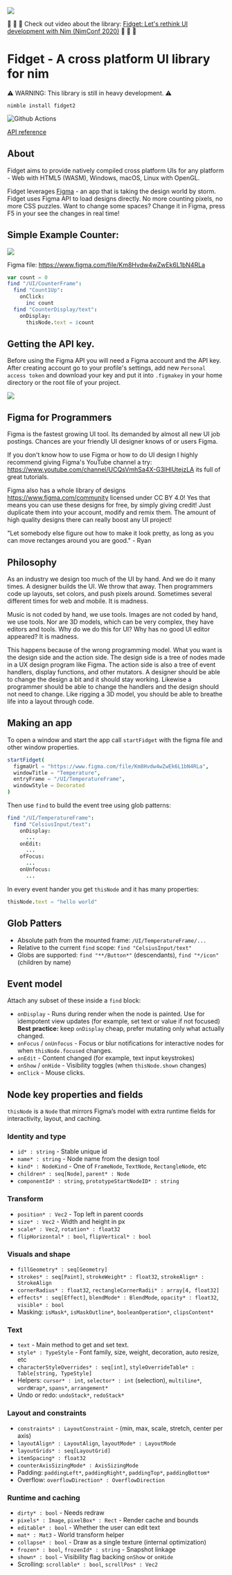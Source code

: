 <img src="docs/banner.png">

👏 👏 👏 Check out video about the library: [Fidget: Let's rethink UI development with Nim (NimConf 2020)](https://www.youtube.com/watch?v=IB8Yt2dqZbo) 👏 👏 👏

# Fidget - A cross platform UI library for nim

⚠️ WARNING: This library is still in heavy development. ⚠️

`nimble install fidget2`

![Github Actions](https://github.com/treeform/fidget2/workflows/Github%20Actions/badge.svg)

[API reference](https://treeform.github.io/fidget2)

## About

Fidget aims to provide natively compiled cross platform UIs for any platform - Web with HTML5 (WASM), Windows, macOS, Linux with OpenGL.

Fidget leverages [Figma](https://www.figma.com/) - an app that is taking the design world by storm. Fidget uses Figma API to load designs directly. No more counting pixels, no more CSS puzzles. Want to change some spaces? Change it in Figma, press F5 in your see the changes in real time!


## Simple Example Counter:

<img src="docs/Counter.png">

Figma file: https://www.figma.com/file/Km8Hvdw4wZwEk6L1bN4RLa

```nim
var count = 0
find "/UI/CounterFrame":
  find "Count1Up":
    onClick:
      inc count
  find "CounterDisplay/text":
    onDisplay:
      thisNode.text = $count
```

## Getting the API key.

Before using the Figma API you will need a Figma account and the API key. After creating account go to your profile's settings, add new `Personal access token` and download your key and put it into `.figmakey` in your home directory or the root file of your project.

<img src="docs/figmaApiKey.png">

## Figma for Programmers

Figma is the fastest growing UI tool. Its demanded by almost all new UI job postings. Chances are your friendly UI designer knows of or users Figma.

If you don't know how to use Figma or how to do UI design I highly recommend giving Figma's YouTube channel a try: https://www.youtube.com/channel/UCQsVmhSa4X-G3lHlUtejzLA its full of great tutorials.

Figma also has a whole library of designs https://www.figma.com/community licensed under CC BY 4.0! Yes that means you can use these designs for free, by simply giving credit! Just duplicate them into your account, modify and remix them. The amount of high quality designs there can really boost any UI project!

"Let somebody else figure out how to make it look pretty, as long as you can move rectanges around you are good." - Ryan

## Philosophy

As an industry we design too much of the UI by hand. And we do it many times. A designer builds the UI. We throw that away. Then programmers code up layouts, set colors, and push pixels around. Sometimes several different times for web and mobile. It is madness.

Music is not coded by hand, we use tools. Images are not coded by hand, we use tools. Nor are 3D models, which can be very complex, they have editors and tools. Why do we do this for UI? Why has no good UI editor appeared? It is madness.

This happens because of the wrong programming model. What you want is the design side and the action side. The design side is a tree of nodes made in a UX design program like Figma. The action side is also a tree of event handlers, display functions, and other mutators. A designer should be able to change the design a bit and it should stay working. Likewise a programmer should be able to change the handlers and the design should not need to change. Like rigging a 3D model, you should be able to breathe life into a layout through code.

## Making an app

To open a window and start the app call `startFidget` with the figma file and other window properties.

```nim
startFidget(
  figmaUrl = "https://www.figma.com/file/Km8Hvdw4wZwEk6L1bN4RLa",
  windowTitle = "Temperature",
  entryFrame = "/UI/TemperatureFrame",
  windowStyle = Decorated
)
```

Then use `find` to build the event tree using glob patterns:

```nim
find "/UI/TemperatureFrame":
  find "CelsiusInput/text":
    onDisplay:
      ...
    onEdit:
      ...
    ofFocus:
      ...
    onUnfocus:
      ...
```

In every event hander you get `thisNode` and it has many properties:

```nim
thisNode.text = "hello world"
```


## Glob Patters

* Absolute path from the mounted frame: `/UI/TemperatureFrame/...`
* Relative to the current `find` scope: `find "CelsiusInput/text"`
* Globs are supported: `find "**/Button*"` (descendants), `find "*/icon"` (children by name)


## Event model

Attach any subset of these inside a `find` block:

* `onDisplay` - Runs during render when the node is painted. Use for idempotent view updates (for example, set text or value if not focused) **Best practice:** keep `onDisplay` cheap, prefer mutating only what actually changed.
* `onFocus` / `onUnfocus` - Focus or blur notifications for interactive nodes for when `thisNode.focused` changes.
* `onEdit` - Content changed (for example, text input keystrokes)
* `onShow` / `onHide` - Visibility toggles (when `thisNode.shown` changes)
* `onClick` - Mouse clicks.



## Node key properties and fields

`thisNode` is a `Node` that mirrors Figma’s model with extra runtime fields for interactivity, layout, and caching.

### Identity and type

* `id* : string` - Stable unique id
* `name* : string` - Node name from the design tool
* `kind* : NodeKind` - One of `FrameNode`, `TextNode`, `RectangleNode`, etc
* `children* : seq[Node]`, `parent* : Node`
* `componentId* : string`, `prototypeStartNodeID* : string`

### Transform

* `position* : Vec2` - Top left in parent coords
* `size* : Vec2` - Width and height in px
* `scale* : Vec2`, `rotation* : float32`
* `flipHorizontal* : bool`, `flipVertical* : bool`

### Visuals and shape

* `fillGeometry* : seq[Geometry]`
* `strokes* : seq[Paint]`, `strokeWeight* : float32`, `strokeAlign* : StrokeAlign`
* `cornerRadius* : float32`, `rectangleCornerRadii* : array[4, float32]`
* `effects* : seq[Effect]`, `blendMode* : BlendMode`, `opacity* : float32`, `visible* : bool`
* Masking: `isMask*`, `isMaskOutline*`, `booleanOperation*`, `clipsContent*`

### Text

* `text` - Main method to get and set text.
* `style* : TypeStyle` - Font family, size, weight, decoration, auto resize, etc
* `characterStyleOverrides* : seq[int]`, `styleOverrideTable* : Table[string, TypeStyle]`
* Helpers: `cursor* : int`, `selector* : int` (selection), `multiline*`, `wordWrap*`, `spans*`, `arrangement*`
* Undo or redo: `undoStack*`, `redoStack*`

### Layout and constraints

* `constraints* : LayoutConstraint` - (min, max, scale, stretch, center per axis)
* `layoutAlign* : LayoutAlign`, `layoutMode* : LayoutMode`
* `layoutGrids* : seq[LayoutGrid]`
* `itemSpacing* : float32`
* `counterAxisSizingMode* : AxisSizingMode`
* Padding: `paddingLeft*`, `paddingRight*`, `paddingTop*`, `paddingBottom*`
* Overflow: `overflowDirection* : OverflowDirection`

### Runtime and caching

* `dirty* : bool` - Needs redraw
* `pixels* : Image`, `pixelBox* : Rect` - Render cache and bounds
* `editable* : bool` - Whether the user can edit text
* `mat* : Mat3` - World transform helper
* `collapse* : bool` - Draw as a single texture (internal optimization)
* `frozen* : bool`, `frozenId* : string` - Snapshot linkage
* `shown* : bool` - Visibility flag backing `onShow` or `onHide`
* Scrolling: `scrollable* : bool`, `scrollPos* : Vec2`

